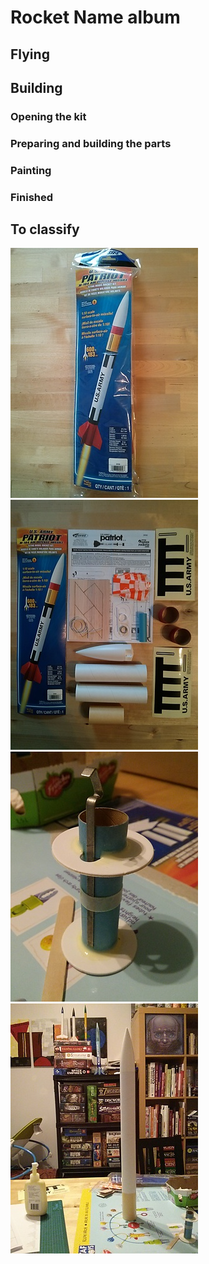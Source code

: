 # Rocket Name album

## Flying

## Building

### Opening the kit

### Preparing and building the parts

### Painting

### Finished

## To classify

![01_unopened_kit_front_small.jpg](./images/01_unopened_kit_front_small.jpg)
![02_opened_kit_overview_small.jpg](./images/02_opened_kit_overview_small.jpg)
![03_assembled_motor_mount_small.jpg](./images/03_assembled_motor_mount_small.jpg)
![04_assembled_tube_with_nosecone_small.jpg](./images/04_assembled_tube_with_nosecone_small.jpg)

